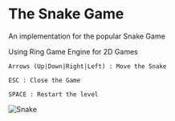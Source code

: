The Snake Game
==============

An implementation for the popular Snake Game 

Using Ring Game Engine for 2D Games 

	Arrows (Up|Down|Right|Left) : Move the Snake

	ESC : Close the Game
	
	SPACE : Restart the level

![Snake](https://github.com/ring-lang/ring/blob/master/applications/snake/snake.png)